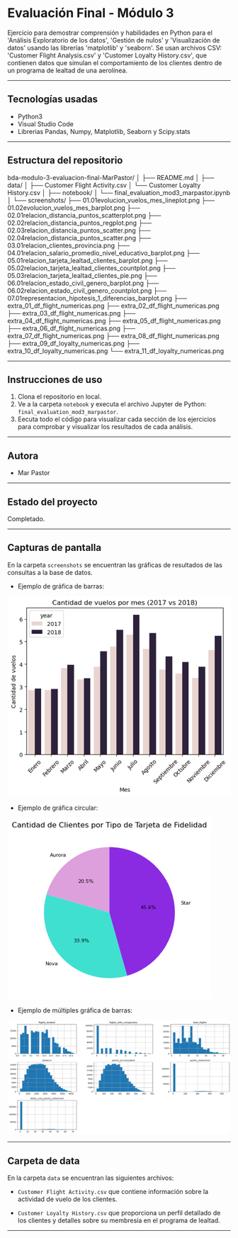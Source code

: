 # Evaluación Final - Módulo 3

Ejercicio para demostrar comprensión y habilidades en Python para el 'Análisis Exploratorio de los datos', 'Gestión de nulos' y 'Visualización de datos' usando las librerías 'matplotlib' y 'seaborn'. Se usan archivos CSV: 'Customer Flight Analysis.csv' y 'Customer Loyalty History.csv', que contienen datos que simulan el comportamiento de los clientes dentro de un programa de lealtad de una aerolínea.

---

## Tecnologías usadas

- Python3
- Visual Studio Code
- Librerias Pandas, Numpy, Matplotlib, Seaborn y Scipy.stats 

---

## Estructura del repositorio

bda-modulo-3-evaluacion-final-MarPastor/
│
├── README.md
│
├── data/
│   ├── Customer Flight Activity.csv
│   └── Customer Loyalty History.csv
│
├── notebook/
│   └── final_evaluation_mod3_marpastor.ipynb
│
└── screenshots/
    ├── 01.01evolucion_vuelos_mes_lineplot.png
    ├── 01.02evolucion_vuelos_mes_barplot.png
    ├── 02.01relacion_distancia_puntos_scatterplot.png
    ├── 02.02relacion_distancia_puntos_regplot.png
    ├── 02.03relacion_distancia_puntos_scatter.png
    ├── 02.04relacion_distancia_puntos_scatter.png
    ├── 03.01relacion_clientes_provincia.png
    ├── 04.01relacion_salario_promedio_nivel_educativo_barplot.png
    ├── 05.01relacion_tarjeta_lealtad_clientes_barplot.png
    ├── 05.02relacion_tarjeta_lealtad_clientes_countplot.png
    ├── 05.03relacion_tarjeta_lealtad_clientes_pie.png
    ├── 06.01relacion_estado_civil_genero_barplot.png
    ├── 06.02relacion_estado_civil_genero_countplot.png
    ├── 07.01representacion_hipotesis_1_diferencias_barplot.png
    ├── extra_01_df_flight_numericas.png
    ├── extra_02_df_flight_numericas.png
    ├── extra_03_df_flight_numericas.png
    ├── extra_04_df_flight_numericas.png
    ├── extra_05_df_flight_numericas.png
    ├── extra_06_df_flight_numericas.png
    ├── extra_07_df_flight_numericas.png
    ├── extra_08_df_flight_numericas.png
    ├── extra_09_df_loyalty_numericas.png
    ├── extra_10_df_loyalty_numericas.png
    └── extra_11_df_loyalty_numericas.png

---

## Instrucciones de uso

1. Clona el repositorio en local.
2. Ve a la carpeta `notebook` y executa el archivo Jupyter de Python: `final_evaluation_mod3_marpastor`.
3. Eecuta todo el código para visualizar cada sección de los ejercicios para comprobar y visualizar los resultados de cada análisis.

---

## Autora

- Mar Pastor

---

## Estado del proyecto

Completado.

---

## Capturas de pantalla

En la carpeta `screenshots` se encuentran las gráficas de resultados de las consultas a la base de datos.

- Ejemplo de gráfica de barras:

![Ejemplo_01](https://github.com/Adalab/bda-modulo-3-evaluacion-final-MarPastor/blob/main/screenshots/01.02evolucion_vuelos_mes_barplot.png)

- Ejemplo de gráfica circular:

![Ejemplo_02](https://github.com/Adalab/bda-modulo-3-evaluacion-final-MarPastor/blob/main/screenshots/05.03relacion_tarjeta_lealtad_clientes_pie.png)

- Ejemplo de múltiples gráfica de barras:

![Ejemplo_03](https://github.com/Adalab/bda-modulo-3-evaluacion-final-MarPastor/blob/main/screenshots/extra_02_df_flight_numericas.png)

---

## Carpeta de data

En la carpeta `data` se encuentran las siguientes archivos:

- `Customer Flight Activity.csv` que contiene información sobre la actividad de vuelo de los clientes.

- `Customer Loyalty History.csv` que proporciona un perfil detallado de los clientes y detalles sobre su membresía en el programa de lealtad.

---